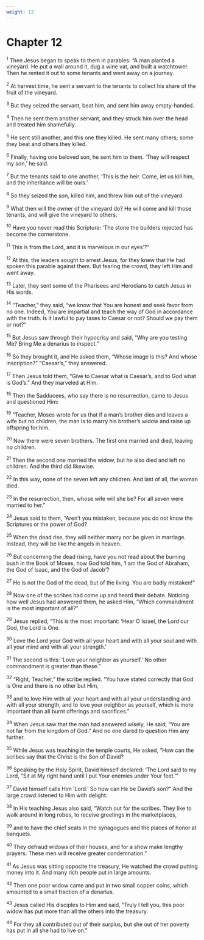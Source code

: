 ```yaml
---
weight: 12
---
```


# Chapter 12

<sup>1</sup> Then Jesus began to speak to them in parables: “A man planted a vineyard. He put a wall around it, dug a wine vat, and built a watchtower. Then he rented it out to some tenants and went away on a journey. 

<sup>2</sup> At harvest time, he sent a servant to the tenants to collect his share of the fruit of the vineyard. 

<sup>3</sup> But they seized the servant, beat him, and sent him away empty-handed. 

<sup>4</sup> Then he sent them another servant, and they struck him over the head and treated him shamefully. 

<sup>5</sup> He sent still another, and this one they killed. He sent many others; some they beat and others they killed. 

<sup>6</sup> Finally, having one beloved son, he sent him to them. ‘They will respect my son,’ he said. 

<sup>7</sup> But the tenants said to one another, ‘This is the heir. Come, let us kill him, and the inheritance will be ours.’ 

<sup>8</sup> So they seized the son, killed him, and threw him out of the vineyard. 

<sup>9</sup> What then will the owner of the vineyard do? He will come and kill those tenants, and will give the vineyard to others. 

<sup>10</sup> Have you never read this Scripture: ‘The stone the builders rejected has become the cornerstone. 

<sup>11</sup> This is from the Lord, and it is marvelous in our eyes’?” 

<sup>12</sup> At this, the leaders sought to arrest Jesus, for they knew that He had spoken this parable against them. But fearing the crowd, they left Him and went away. 

<sup>13</sup> Later, they sent some of the Pharisees and Herodians to catch Jesus in His words. 

<sup>14</sup> “Teacher,” they said, “we know that You are honest and seek favor from no one. Indeed, You are impartial and teach the way of God in accordance with the truth. Is it lawful to pay taxes to Caesar or not? Should we pay them or not?” 

<sup>15</sup> But Jesus saw through their hypocrisy and said, “Why are you testing Me? Bring Me a denarius to inspect.” 

<sup>16</sup> So they brought it, and He asked them, “Whose image is this? And whose inscription?” “Caesar’s,” they answered. 

<sup>17</sup> Then Jesus told them, “Give to Caesar what is Caesar’s, and to God what is God’s.” And they marveled at Him. 

<sup>18</sup> Then the Sadducees, who say there is no resurrection, came to Jesus and questioned Him: 

<sup>19</sup> “Teacher, Moses wrote for us that if a man’s brother dies and leaves a wife but no children, the man is to marry his brother’s widow and raise up offspring for him. 

<sup>20</sup> Now there were seven brothers. The first one married and died, leaving no children. 

<sup>21</sup> Then the second one married the widow, but he also died and left no children. And the third did likewise. 

<sup>22</sup> In this way, none of the seven left any children. And last of all, the woman died. 

<sup>23</sup> In the resurrection, then, whose wife will she be? For all seven were married to her.” 

<sup>24</sup> Jesus said to them, “Aren’t you mistaken, because you do not know the Scriptures or the power of God? 

<sup>25</sup> When the dead rise, they will neither marry nor be given in marriage. Instead, they will be like the angels in heaven. 

<sup>26</sup> But concerning the dead rising, have you not read about the burning bush in the Book of Moses, how God told him, ‘I am the God of Abraham, the God of Isaac, and the God of Jacob’? 

<sup>27</sup> He is not the God of the dead, but of the living. You are badly mistaken!” 

<sup>28</sup> Now one of the scribes had come up and heard their debate. Noticing how well Jesus had answered them, he asked Him, “Which commandment is the most important of all?” 

<sup>29</sup> Jesus replied, “This is the most important: ‘Hear O Israel, the Lord our God, the Lord is One. 

<sup>30</sup> Love the Lord your God with all your heart and with all your soul and with all your mind and with all your strength.’ 

<sup>31</sup> The second is this: ‘Love your neighbor as yourself.’ No other commandment is greater than these.” 

<sup>32</sup> “Right, Teacher,” the scribe replied. “You have stated correctly that God is One and there is no other but Him, 

<sup>33</sup> and to love Him with all your heart and with all your understanding and with all your strength, and to love your neighbor as yourself, which is more important than all burnt offerings and sacrifices.” 

<sup>34</sup> When Jesus saw that the man had answered wisely, He said, “You are not far from the kingdom of God.” And no one dared to question Him any further. 

<sup>35</sup> While Jesus was teaching in the temple courts, He asked, “How can the scribes say that the Christ is the Son of David? 

<sup>36</sup> Speaking by the Holy Spirit, David himself declared: ‘The Lord said to my Lord, “Sit at My right hand until I put Your enemies under Your feet.”’ 

<sup>37</sup> David himself calls Him ‘Lord.’ So how can He be David’s son?” And the large crowd listened to Him with delight. 

<sup>38</sup> In His teaching Jesus also said, “Watch out for the scribes. They like to walk around in long robes, to receive greetings in the marketplaces, 

<sup>39</sup> and to have the chief seats in the synagogues and the places of honor at banquets. 

<sup>40</sup> They defraud widows of their houses, and for a show make lengthy prayers. These men will receive greater condemnation.” 

<sup>41</sup> As Jesus was sitting opposite the treasury, He watched the crowd putting money into it. And many rich people put in large amounts. 

<sup>42</sup> Then one poor widow came and put in two small copper coins, which amounted to a small fraction of a denarius. 

<sup>43</sup> Jesus called His disciples to Him and said, “Truly I tell you, this poor widow has put more than all the others into the treasury. 

<sup>44</sup> For they all contributed out of their surplus, but she out of her poverty has put in all she had to live on.” 


